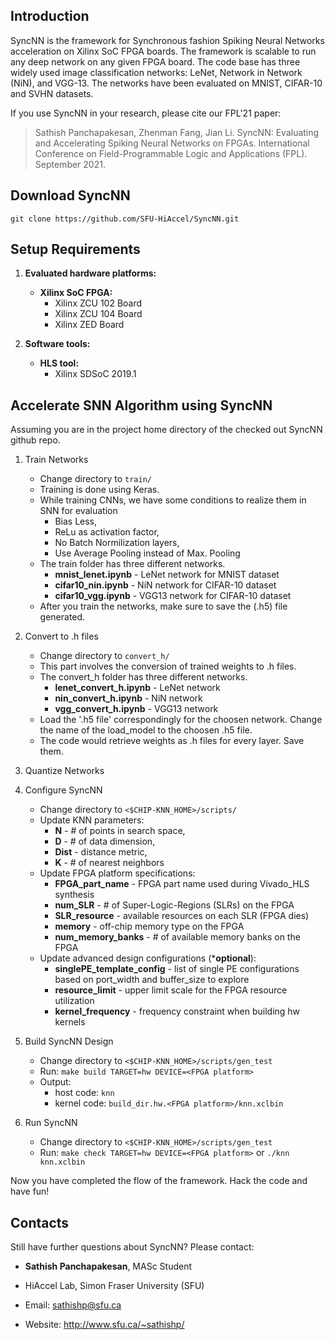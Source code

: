 ## Introduction

SyncNN is the framework for Synchronous fashion Spiking Neural Networks acceleration on Xilinx SoC FPGA boards. The framework is scalable to run any deep network on any given FPGA board. The code base has three widely used image classification networks: LeNet, Network in Network (NiN), and VGG-13. The networks have been evaluated on MNIST, CIFAR-10 and SVHN datasets.

If you use SyncNN in your research, please cite our FPL'21 paper: 
> Sathish Panchapakesan, Zhenman Fang, Jian Li. SyncNN: Evaluating and Accelerating Spiking Neural Networks on FPGAs.  International Conference on Field-Programmable Logic and Applications (FPL). September 2021.

## Download SyncNN

	git clone https://github.com/SFU-HiAccel/SyncNN.git

## Setup Requirements

1. **Evaluated hardware platforms:**
    * **Xilinx SoC FPGA:**
      * Xilinx ZCU 102 Board
      * Xilinx ZCU 104 Board
      * Xilinx ZED Board

2. **Software tools:**
    * **HLS tool:**
      * Xilinx SDSoC 2019.1

## Accelerate SNN Algorithm using SyncNN

Assuming you are in the project home directory of the checked out SyncNN github repo.

1. Train Networks
    * Change directory to `train/`
    * Training is done using Keras.
    * While training CNNs, we have some conditions to realize them in SNN for evaluation
      * Bias Less,
      * ReLu as activation factor,
      * No Batch Normilization layers,
      * Use Average Pooling instead of Max. Pooling
    * The train folder has three different networks.
      * **mnist_lenet.ipynb** - LeNet network for MNIST dataset
      * **cifar10_nin.ipynb** - NiN network for CIFAR-10 dataset
      * **cifar10_vgg.ipynb** - VGG13 network for CIFAR-10 dataset
    * After you train the networks, make sure to save the (.h5) file generated.    	
    
2. Convert to .h files
    * Change directory to `convert_h/`
    * This part involves the conversion of trained weights to .h files.
    * The convert_h folder has three different networks.
      * **lenet_convert_h.ipynb** - LeNet network 
      * **nin_convert_h.ipynb** - NiN network 
      * **vgg_convert_h.ipynb** - VGG13 network 
    * Load the '.h5 file' correspondingly for the choosen network. Change the name of the load_model to the choosen .h5 file.
    * The code would retrieve weights as .h files for every layer. Save them.


3. Quantize Networks


4. Configure SyncNN
    * Change directory to `<$CHIP-KNN_HOME>/scripts/`
    * Update KNN parameters:
      * **N** - # of points in search space,
      * **D** - # of data dimension,
      * **Dist** - distance metric,
      * **K** - # of nearest neighbors
    * Update FPGA platform specifications:
      * **FPGA_part_name** - FPGA part name used during Vivado_HLS synthesis
      * **num_SLR** - # of Super-Logic-Regions (SLRs) on the FPGA
      * **SLR_resource** - available resources on each SLR (FPGA dies)
      * **memory** - off-chip memory type on the FPGA
      * **num_memory_banks** - # of available memory banks on the FPGA
    * Update advanced design configurations (***optional**):
      * **singlePE_template_config** - list of single PE configurations based on port_width and buffer_size to explore 
      * **resource_limit** - upper limit scale for the FPGA resource utilization
      * **kernel_frequency** - frequency constraint when building hw kernels
    

5. Build SyncNN Design
    * Change directory to `<$CHIP-KNN_HOME>/scripts/gen_test`
    * Run: `make build TARGET=hw DEVICE=<FPGA platform>`
    * Output: 
      * host code: `knn`
      * kernel code: `build_dir.hw.<FPGA platform>/knn.xclbin`

6. Run SyncNN
    * Change directory to `<$CHIP-KNN_HOME>/scripts/gen_test`
    * Run: `make check TARGET=hw DEVICE=<FPGA platform>` or `./knn knn.xclbin`

Now you have completed the flow of the framework. Hack the code and have fun!

## Contacts

Still have further questions about SyncNN? Please contact:

* **Sathish Panchapakesan**, MASc Student

* HiAccel Lab, Simon Fraser University (SFU)

* Email: sathishp@sfu.ca 

* Website: http://www.sfu.ca/~sathishp/


